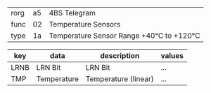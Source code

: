 
|    |   |   |
| -- | - | - |
| rorg | a5 | 4BS Telegram |
| func | 02 | Temperature Sensors |
| type | 1a | Temperature Sensor Range +40°C to +120°C |

| key | data | description | values |
| --- | --- | --- | --- |
  | LRNB | LRN Bit | LRN Bit | ... | 
| TMP | Temperature | Temperature (linear) | ... | 

  